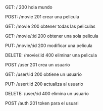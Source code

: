 GET: / 200
hola mundo

POST: /movie 201
crear una pelicula

GET: /movie 200
obtener todas las peliculas

GET: /movie/:id 200
obtener una sola pelicula

PUT: /movie/:id 200
modificar una pelicula

DELETE: /movie/:id 400
eliminar una pelicula

POST /user 201
crea un usuario

GET: /user/:id 200
obtiene un usuario

PUT: /user/:id 200
actualiza al usuario

DELETE: /user/:id 400
elimina un usuario

POST /auth 201 
token para el usuari